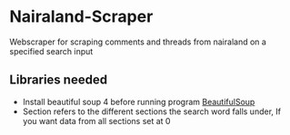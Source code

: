 # Nairaland-Scraper
Webscraper for scraping comments and threads from nairaland on a specified search input

## Libraries needed
* Install beautiful soup 4 before running program [BeautifulSoup](https://pypi.org/project/beautifulsoup4/)
* Section refers to the different sections the search word falls under, If you want data from all sections set at 0 

